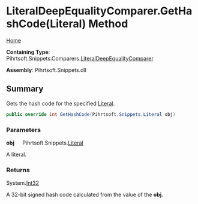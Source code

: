 # LiteralDeepEqualityComparer\.GetHashCode\(Literal\) Method

[Home](../../../../../README.md)

**Containing Type**: Pihrtsoft\.Snippets\.Comparers\.[LiteralDeepEqualityComparer](../README.md)

**Assembly**: Pihrtsoft\.Snippets\.dll

## Summary

Gets the hash code for the specified [Literal](../../../Literal/README.md)\.

```csharp
public override int GetHashCode(Pihrtsoft.Snippets.Literal obj)
```

### Parameters

**obj** &emsp; Pihrtsoft\.Snippets\.[Literal](../../../Literal/README.md)

A literal\.

### Returns

System\.[Int32](https://docs.microsoft.com/en-us/dotnet/api/system.int32)

A 32\-bit signed hash code calculated from the value of the **obj**\.